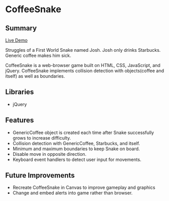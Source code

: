 # CoffeeSnake

## Summary

[Live Demo](http://edwardhe.com/snake/)

Struggles of a First World Snake named Josh.
Josh only drinks Starbucks.
Generic coffee makes him sick.

CoffeeSnake is a web-browser game built on HTML, CSS, JavaScript, and jQuery. CoffeeSnake implements collision detection with objects(coffee and itself) as well as boundaries.

## Libraries

- jQuery

## Features

- GenericCoffee object is created each time after Snake successfully grows to increase difficulty.
- Collision detection with GenericCoffee, Starbucks, and itself.
- Minimum and maximum boundaries to keep Snake on
board.
- Disable move in opposite direction.
- Keyboard event handlers to detect user input for movements.

## Future Improvements

- Recreate CoffeeSnake in Canvas to improve gameplay and graphics
- Change and embed alerts into game rather than browser.

